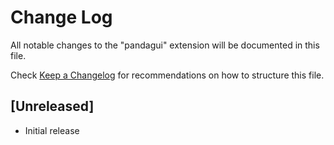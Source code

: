 # Change Log

All notable changes to the "pandagui" extension will be documented in this file.

Check [Keep a Changelog](http://keepachangelog.com/) for recommendations on how to structure this file.

## [Unreleased]

- Initial release